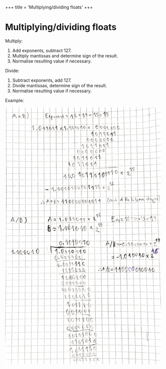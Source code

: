 +++
title = 'Multiplying/dividing floats'
+++
# Multiplying/dividing floats
Multiply:
1. Add exponents, subtract 127.
2. Multiply mantissas and determine sign of the result.
3. Normalise resulting value if necessary.

Divide:
1. Subtract exponents, add 127.
2. Divide mantissas, determine sign of the result.
3. Normalise resulting value if necessary.

Example:

![Scannable Document on 5 Dec 2017 at 23_21_25.png](doc.png)
